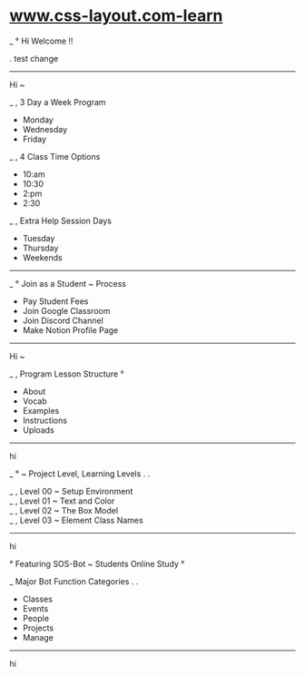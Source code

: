 # www.css-layout.com-learn

_ ° Hi Welcome !!

. test change

---

Hi ~

_ , 3 Day a Week Program 

+ Monday
+ Wednesday 
+ Friday


_ , 4 Class Time Options 

+ 10:am 
+ 10:30 
+ 2:pm 
+ 2:30


_ , Extra Help Session Days 

+ Tuesday
+ Thursday
+ Weekends

---

_ ° Join as a Student ~ Process

+ Pay Student Fees
+ Join Google Classroom
+ Join Discord Channel
+ Make Notion Profile Page


---
Hi ~

_ , Program Lesson Structure °

+ About
+ Vocab
+ Examples
+ Instructions
+ Uploads

---

hi

_ ° ~ Project Level, Learning Levels . .


_ , Level 00 ~ Setup Environment \
_ , Level 01 ~ Text and Color \
_ , Level 02 ~ The Box Model \
_ , Level 03 ~ Element Class Names 


---


hi

° Featuring SOS-Bot ~ Students Online Study °


_ Major Bot Function Categories . .

+ Classes
+ Events
+ People
+ Projects
+ Manage


---

hi



